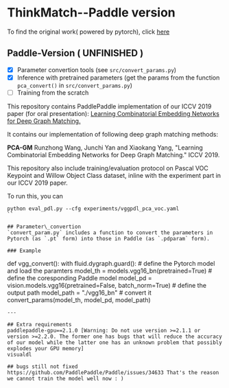 # ThinkMatch--Paddle version
To find the original work( powered by pytorch), click [here](https://github.com/Thinklab-SJTU/PCA-GM/tree/c426792d0fd566807c8fbf9ea056d7291e717263)

## Paddle-Version ( UNFINISHED )

- [x] Parameter convertion tools (see `src/convert_params.py`)
- [x] Inference with pretrained parameters (get the params from the function `pca_convert()` in `src/convert_params.py`)
- [ ] Training from the scratch

This repository contains PaddlePaddle implementation of our ICCV 2019 paper (for oral presentation): [Learning Combinatorial Embedding Networks for Deep Graph Matching.](http://openaccess.thecvf.com/content_ICCV_2019/papers/Wang_Learning_Combinatorial_Embedding_Networks_for_Deep_Graph_Matching_ICCV_2019_paper.pdf)

It contains our implementation of following deep graph matching methods:

**PCA-GM** Runzhong Wang, Junchi Yan and Xiaokang Yang, "Learning Combinatorial Embedding Networks for Deep Graph Matching." ICCV 2019.

This repository also include training/evaluation protocol on Pascal VOC Keypoint and Willow Object Class dataset, inline with the experiment part in our ICCV 2019 paper.

To run this, you can
```
python eval_pdl.py --cfg experiments/vggpdl_pca_voc.yaml
``

## Parameter\_convertion
`convert_param.py` includes a function to convert the parameters in Pytorch (as `.pt` form) into those in Paddle (as `.pdparam` form).

### Example
```
def vgg_convert():
    with fluid.dygraph.guard():
        # define the Pytorch model and load the paramters
        model_th = models.vgg16_bn(pretrained=True)
        # define the coresponding Paddle model
        model_pd = vision.models.vgg16(pretrained=False, batch_norm=True)
        # define the output path
        model_path = "./vgg16_bn"
        # convert it 
        convert_params(model_th, model_pd, model_path)
```
---

## Extra requirements
paddlepaddle-gpu==2.1.0 [Warning: Do not use version >=2.1.1 or version >=2.2.0. The former one has bugs that will reduce the accuracy of our model while the latter one has an unknown problem that possibly explodes your GPU memory]
visualdl

## bugs still not fixed
https://github.com/PaddlePaddle/Paddle/issues/34633 That's the reason we cannot train the model well now : )

